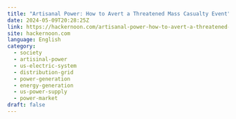 ```yaml
---
title: "Artisanal Power: How to Avert a Threatened Mass Casualty Event"
date: 2024-05-09T20:28:25Z
link: https://hackernoon.com/artisanal-power-how-to-avert-a-threatened-mass-casualty-event?source=rss&utm_medium=RSS&utm_source=news.12bit.vn
site: hackernoon.com
language: English
category:
  - society
  - artisinal-power
  - us-electric-system
  - distribution-grid
  - power-generation
  - energy-generation
  - us-power-supply
  - power-market
draft: false
---
```

